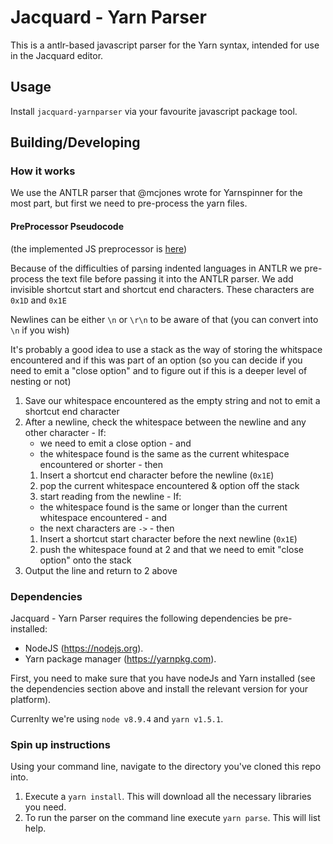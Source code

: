 # Jacquard - Yarn Parser

This is a antlr-based javascript parser for the Yarn syntax, intended for use in the Jacquard editor.

## Usage

Install `jacquard-yarnparser` via your favourite javascript package tool.

## Building/Developing

### How it works

We use the ANTLR parser that @mcjones wrote for Yarnspinner for the most part, but first we need to pre-process the yarn files.

#### PreProcessor Pseudocode

(the implemented JS preprocessor is [here](preprocessor.js))

Because of the difficulties of parsing indented languages in ANTLR we pre-process the text file before passing it into the ANTLR parser. We add invisible shortcut start and shortcut end characters. These characters are `0x1D` and `0x1E`

Newlines can be either `\n` or `\r\n` to be aware of that (you can convert into `\n` if you wish)

It's probably a good idea to use a stack as the way of storing the whitspace encountered and if this was part of an option (so you can decide if you need to emit a "close option" and to figure out if this is a deeper level of nesting or not)

  1. Save our whitespace encountered as the empty string and not to emit a shortcut end character
  2. After a newline, check the whitespace between the newline and any other character
    - If:
        - we need to emit a close option 
    - and
        - the whitespace found is the same as the current whitespace encountered or shorter
    - then
        1. Insert a shortcut end character before the newline (`0x1E`)
        2. pop the current whitespace encountered & option off the stack
        3. start reading from the newline
    - If:
        - the whitespace found is the same or longer than the current whitespace encountered
    - and 
        - the next characters are `->`
    - then
        1. Insert a shortcut start character before the next newline (`0x1E`)
        2. push the whitespace found at 2 and that we need to emit "close option" onto the stack
  3. Output the line and return to 2 above


### Dependencies

Jacquard - Yarn Parser requires the following dependencies be pre-installed:

* NodeJS (https://nodejs.org).
* Yarn package manager (https://yarnpkg.com).

First, you need to make sure that you have nodeJs and Yarn installed (see the dependencies section above and install the relevant version for your platform).

Currenlty we're using `node v8.9.4` and `yarn v1.5.1`.

### Spin up instructions

Using your command line, navigate to the directory you've cloned this repo into.

  1. Execute a `yarn install`. This will download all the necessary libraries you need.
  2. To run the parser on the command line execute `yarn parse`. This will list help.